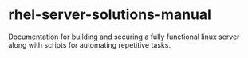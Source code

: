 # rhel-server-solutions-manual
Documentation for building and securing a fully functional linux server along with scripts for automating repetitive tasks.
